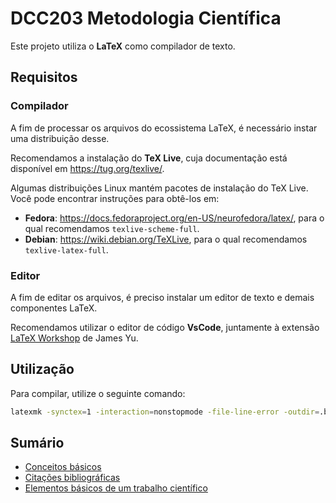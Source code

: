 # DCC203 Metodologia Científica

Este projeto utiliza o **LaTeX** como compilador de texto.

## Requisitos

### Compilador

A fim de processar os arquivos do ecossistema LaTeX, é necessário instar uma distribuição desse.

Recomendamos a instalação do **TeX Live**, cuja documentação está disponível em <https://tug.org/texlive/>.

Algumas distribuições Linux mantém pacotes de instalação do TeX Live. Você pode encontrar instruções para obtê-los em:

- **Fedora**: <https://docs.fedoraproject.org/en-US/neurofedora/latex/>, para o qual recomendamos `texlive-scheme-full`.
- **Debian**: <https://wiki.debian.org/TeXLive>, para o qual recomendamos `texlive-latex-full`.

### Editor

A fim de editar os arquivos, é preciso instalar um editor de texto e demais componentes LaTeX.

Recomendamos utilizar o editor de código **VsCode**, juntamente à extensão [LaTeX Workshop](https://marketplace.visualstudio.com/items?itemName=James-Yu.latex-workshop) de James Yu.

## Utilização

Para compilar, utilize o seguinte comando:

```bash
latexmk -synctex=1 -interaction=nonstopmode -file-line-error -outdir=.build -f -pdf main.tex
```

## Sumário

- [Conceitos básicos](Conceitos%20básicos/README.md)
- [Citações bibliográficas](Citações%20bibliográficas/README.md)
- [Elementos básicos de um trabalho científico](Elementos%20básicos%20de%20um%20trabalho%20científico/README.md)
